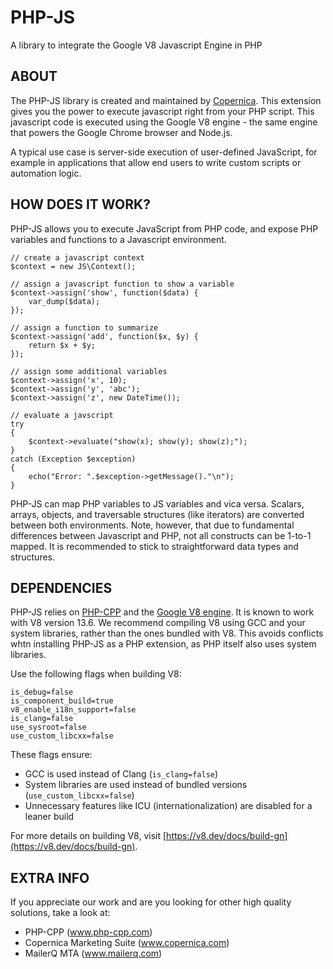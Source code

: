 # PHP-JS

A library to integrate the Google V8 Javascript Engine in PHP

## ABOUT

The PHP-JS library is created and maintained by [Copernica](https://www.copernica.com). This extension
gives you the power to execute javascript right from your PHP script.
This javascript code is executed using the Google V8 engine - the same engine
that powers the Google Chrome browser and Node.js.

A typical use case is server-side execution of user-defined JavaScript, for example in
applications that allow end users to write custom scripts or automation logic.

## HOW DOES IT WORK?

PHP-JS allows you to execute JavaScript from PHP code, and expose PHP variables
and functions to a Javascript environment. 

```
// create a javascript context
$context = new JS\Context();

// assign a javascript function to show a variable
$context->assign('show', function($data) {
    var_dump($data);
});

// assign a function to summarize
$context->assign('add', function($x, $y) {
    return $x + $y;
});

// assign some additional variables
$context->assign('x', 10);
$context->assign('y', 'abc');
$context->assign('z', new DateTime());

// evaluate a javscript
try
{
    $context->evaluate("show(x); show(y); show(z);");
}
catch (Exception $exception)
{
    echo("Error: ".$exception->getMessage()."\n");
}
```

PHP-JS can map PHP variables to JS variables and vica versa. Scalars, arrays, objects,
and traversable structures (like iterators) are converted between both environments. Note,
however, that due to fundamental differences between Javascript and PHP, not all
constructs can be 1-to-1 mapped. It is recommended to stick to straightforward
data types and structures.


## DEPENDENCIES

PHP-JS relies on [PHP-CPP](http://www.php-cpp.com) and the [Google V8 engine](https://v8.dev/).
It is known to work with V8 version 13.6. We recommend compiling V8 using GCC and your system
libraries, rather than the ones bundled with V8. This avoids conflicts whtn installing PHP-JS
as a PHP extension, as PHP itself also uses system libraries.

Use the following flags when building V8:

```
is_debug=false
is_component_build=true
v8_enable_i18n_support=false
is_clang=false
use_sysroot=false
use_custom_libcxx=false
```

These flags ensure:

- GCC is used instead of Clang (`is_clang=false`)
- System libraries are used instead of bundled versions (`use_custom_libcxx=false`)
- Unnecessary features like ICU (internationalization) are disabled for a leaner build

For more details on building V8, visit [https://v8.dev/docs/build-gn](https://v8.dev/docs/build-gn).


## EXTRA INFO

If you appreciate our work and are you looking for other high quality solutions, take
a look at:

* PHP-CPP (www.php-cpp.com)
* Copernica Marketing Suite (www.copernica.com)
* MailerQ MTA (www.mailerq.com)
